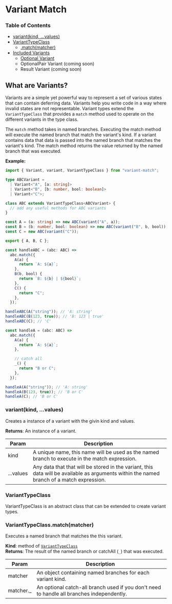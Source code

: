 # Variant Match

### Table of Contents

- [variant(kind, ...values)](#variantkind-values)
- [VariantTypeClass](#varianttypeclass)
  - [.match(matcher)](#varianttypeclassmatchmatcher)
- [Included Variants](/docs/variant.md)
  - [Optional Variant](/docs/optional.md)
  - OptionalPair Variant (coming soon)
  - Result Variant (coming soon)

## What are Variants?

Variants are a simple yet powerful way to represent a set of various states that can contain deferring data. Variants help you write code in a way where invalid states are not representable. Variant types extend the `VariantTypeClass` that provides a `match` method used to operate on the different variants in the type class.

The `match` method takes in named branches. Executing the match method will execute the named branch that match the variant's kind. If a variant contains data that data is passed into the named branch that matches the variant's kind. The match method returns the value returned by the named branch that was executed.

**Example:**

```ts
import { Variant, variant, VariantTypeClass } from "variant-match";

type ABCVariant =
  | Variant<"A", [a: string]>
  | Variant<"B", [b: number, bool: boolean]>
  | Variant<"C">;

class ABC extends VariantTypeClass<ABCVariant> {
  // add any useful methods for ABC variants
}

const A = (a: string) => new ABC(variant("A", a));
const B = (b: number, bool: boolean) => new ABC(variant("B", b, bool));
const C = new ABC(variant("C"));

export { A, B, C };

const handleABC = (abc: ABC) =>
  abc.match({
    A(a) {
      return `A: ${a}`;
    },
    B(b, bool) {
      return `B: ${b} | ${bool}`;
    },
    C() {
      return "C";
    },
  });

handleABC(A("string")); // 'A: string'
handleABC(B(123, true)); // 'B: 123 | true'
handleABC(C); // 'C'

const handleA = (abc: ABC) =>
  abc.match({
    A(a) {
      return `A: ${a}`;
    },

    // catch all
    _() {
      return "B or C";
    },
  });

handleA(A("string")); // 'A: string'
handleA(B(123, true)); // 'B or C'
handleA(C); // 'B or C'

```

### variant(kind, ...values)
Creates a instance of a variant with the givin kind and values.

**Returns**: An instance of a variant.  

| Param | Description |
| --- | --- |
| kind | A unique name, this name will be used as the named branch to execute in the match expression. |
| ...values | Any data that that will be stored in the variant, this data will be available as arguments within the named branch of a match expression. |

### VariantTypeClass
VariantTypeClass is an abstract class that can be extended to create variant types.

### VariantTypeClass.match(matcher)
Executes a named branch that matches the this variant.

**Kind**: method of [`VariantTypeClass`](#varianttypeclass)  
**Returns**:  The result of the named branch or catchAll (`_`) that was executed.  

| Param | Description |
| --- | --- |
| matcher | An object containing named branches for each variant kind. |
| matcher._ | An optional catch-all branch used if you don't need to handle all branches independently. |
